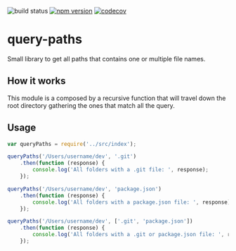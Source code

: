 ![build status](https://travis-ci.org/canastro/query-paths.svg?branch=master)
[![npm version](https://badge.fury.io/js/query-paths.svg)](https://badge.fury.io/js/query-paths)
[![codecov](https://codecov.io/gh/canastro/query-paths/branch/master/graph/badge.svg)](https://codecov.io/gh/canastro/query-paths)

# query-paths
Small library to get all paths that contains one or multiple file names.

## How it works
This module is a composed by a recursive function that will travel down the root directory gathering the ones that match all the query.

## Usage
```js
var queryPaths = require('../src/index');

queryPaths('/Users/username/dev', '.git')
    .then(function (response) {
        console.log('All folders with a .git file: ', response);
    });

queryPaths('/Users/username/dev', 'package.json')
    .then(function (response) {
        console.log('All folders with a package.json file: ', response);
    });

queryPaths('/Users/username/dev', ['.git', 'package.json'])
    .then(function (response) {
        console.log('All folders with a .git or package.json file: ', response);
    });
```
